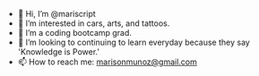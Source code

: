 - 👋 Hi, I’m @mariscript
- 👀 I’m interested in cars, arts, and tattoos.
- 🌱 I’m a coding bootcamp grad.
- 💞️ I’m looking to continuing to learn everyday because they say 'Knowledge is Power.'
- 📫 How to reach me: marisonmunoz@gmail.com

<!---
mariscript/mariscript is a ✨ special ✨ repository because its `README.md` (this file) appears on your GitHub profile.
You can click the Preview link to take a look at your changes.
--->
